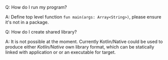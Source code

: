 Q: How do I run my program?

A: Define top level function `fun main(args: Array<String>)`, please ensure it's not
in a package.

Q: How do I create shared library?

A: It is not possible at the moment. Currently Kotlin/Native could be used to produce either
_Kotlin/Native_ own library format, which can be statically linked with application or
or an executable for target.